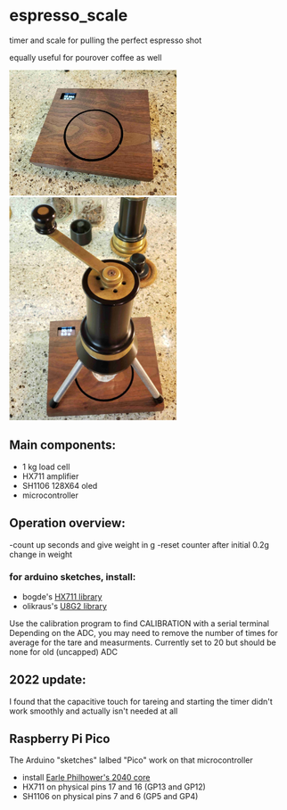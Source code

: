 # espresso_scale
timer and scale for pulling the perfect espresso shot

equally useful for pourover coffee as well


<img src=https://github.com/ssk8/project_pics/blob/main/new_espresso_scale.jpg width="300"/> 

<img src=https://github.com/ssk8/project_pics/blob/main/esspresso_scale_action1.jpg width="300"/>

## Main components:
- 1 kg load cell
- HX711 amplifier
- SH1106 128X64 oled
- microcontroller

## Operation overview:
-count up seconds and give weight in g
-reset counter after initial 0.2g change in weight

### for arduino sketches, install:
- bogde's [HX711 library](https://github.com/bogde/HX711)
- olikraus's [U8G2 library](https://github.com/olikraus/u8g2)

Use the calibration program to find CALIBRATION with a serial terminal
Depending on the ADC, you may need to remove the number of times for average for the tare and measurments. Currently set to 20 but should be none for old (uncapped) ADC


## 2022 update:
I found that the capacitive touch for tareing and starting the timer didn't work smoothly and actually isn't needed at all


## Raspberry Pi Pico
The Arduino "sketches" lalbed "Pico" work on that microcontroller
- install [Earle Philhower's 2040 core](https://github.com/earlephilhower/arduino-pico)
- HX711 on physical pins 17 and 16 (GP13 and GP12)
- SH1106 on physical pins 7 and 6 (GP5 and GP4)
